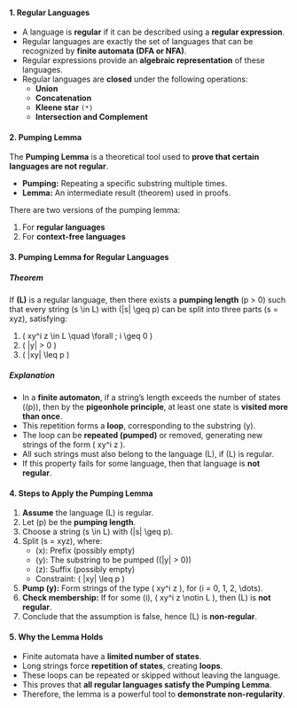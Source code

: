 
#### 1. Regular Languages
- A language is **regular** if it can be described using a **regular expression**.  
- Regular languages are exactly the set of languages that can be recognized by **finite automata (DFA or NFA)**.  
- Regular expressions provide an **algebraic representation** of these languages.  
- Regular languages are **closed** under the following operations:  
  - **Union**  
  - **Concatenation**  
  - **Kleene star** `(*)`  
  - **Intersection and Complement**  



#### 2. Pumping Lemma
The **Pumping Lemma** is a theoretical tool used to **prove that certain languages are not regular**.

- **Pumping:** Repeating a specific substring multiple times.  
- **Lemma:** An intermediate result (theorem) used in proofs.  

There are two versions of the pumping lemma:  
1. For **regular languages**  
2. For **context-free languages**  


#### 3. Pumping Lemma for Regular Languages

##### Theorem
If **\(L\)** is a regular language, then there exists a **pumping length** \(p > 0\) such that every string \(s \in L\) with \(|s| \geq p\) can be split into three parts \(s = xyz\), satisfying:

1. \( xy^i z \in L \quad \forall \; i \geq 0 \)  
2. \( |y| > 0 \)  
3. \( |xy| \leq p \)  



##### Explanation
- In a **finite automaton**, if a string’s length exceeds the number of states (\(p\)), then by the **pigeonhole principle**, at least one state is **visited more than once**.  
- This repetition forms a **loop**, corresponding to the substring \(y\).  
- The loop can be **repeated (pumped)** or removed, generating new strings of the form \( xy^i z \).  
- All such strings must also belong to the language \(L\), if \(L\) is regular.  
- If this property fails for some language, then that language is **not regular**.  



#### 4. Steps to Apply the Pumping Lemma
1. **Assume** the language \(L\) is regular.  
2. Let \(p\) be the **pumping length**.  
3. Choose a string \(s \in L\) with \(|s| \geq p\).  
4. Split \(s = xyz\), where:  
   - \(x\): Prefix (possibly empty)  
   - \(y\): The substring to be pumped (\(|y| > 0\))  
   - \(z\): Suffix (possibly empty)  
   - Constraint: \( |xy| \leq p \)  
5. **Pump \(y\):** Form strings of the type \( xy^i z \), for \(i = 0, 1, 2, \dots\).  
6. **Check membership:** If for some \(i\), \( xy^i z \notin L \), then \(L\) is **not regular**.  
7. Conclude that the assumption is false, hence \(L\) is **non-regular**.  



#### 5. Why the Lemma Holds
- Finite automata have a **limited number of states**.  
- Long strings force **repetition of states**, creating **loops**.  
- These loops can be repeated or skipped without leaving the language.  
- This proves that **all regular languages satisfy the Pumping Lemma**.  
- Therefore, the lemma is a powerful tool to **demonstrate non-regularity**.  
